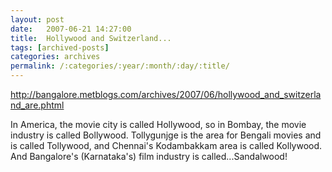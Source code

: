 ```yaml
---
layout: post
date:	2007-06-21 14:27:00
title:  Hollywood and Switzerland...
tags: [archived-posts]
categories: archives
permalink: /:categories/:year/:month/:day/:title/
---
```

http://bangalore.metblogs.com/archives/2007/06/hollywood_and_switzerland_are.phtml

In America, the movie city is called Hollywood, so in Bombay, the movie industry is called Bollywood. Tollygunjge is the area for Bengali movies and is called Tollywood, and Chennai's Kodambakkam area is called Kollywood. And Bangalore's (Karnataka's) film industry is called...Sandalwood!
